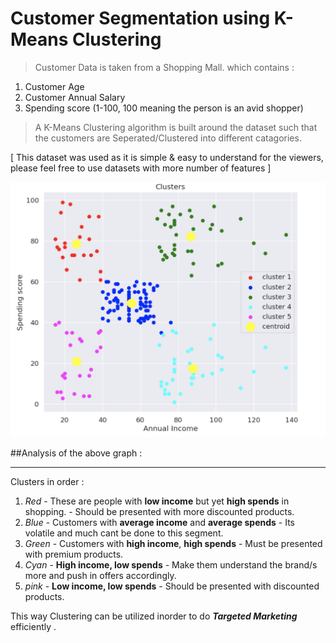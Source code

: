 # Customer Segmentation using K-Means Clustering

> Customer Data is taken from a Shopping Mall. which contains :     

1.   Customer Age
2.   Customer Annual Salary
3.   Spending score (1-100, 100 meaning the person is an avid shopper)

> A K-Means Clustering algorithm is built around the dataset such that the customers are Seperated/Clustered into different catagories.

[ This dataset was used as it is simple & easy to understand for the viewers, please feel free to use datasets with more number of features ]



![graph](plot.png)

##Analysis of the above graph :

---

Clusters in order :
1.   *Red* - These are people with **low income** but yet **high spends** in shopping. - Should be presented with more discounted products.
2.   *Blue* - Customers with **average income** and **average spends** - Its volatile and much cant be done to this segment.
3.   *Green* - Customers with **high income**, **high spends** - Must be presented with premium products.
4.   *Cyan* - **High income, low spends** - Make them understand the brand/s more and push in offers accordingly.
5.   *pink* - **Low income, low spends** - Should be presented with discounted products.


This way Clustering can be utilized inorder to do ***Targeted Marketing*** efficiently .
